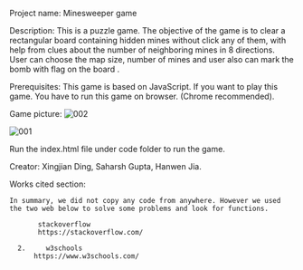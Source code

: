 Project name: Minesweeper game



Description: This is a puzzle game. The objective of the game is to clear a rectangular board containing hidden mines without click any of them, with help from clues about the number of neighboring mines in 8 directions. 
User can choose the map size, number of mines and user also can mark the bomb with flag on the board .


Prerequisites:
           This game is based on JavaScript. If you want to play this game. You have to run this game on browser. (Chrome recommended).

Game picture:
![002](http://github.com/saharshgupta/Minesweeper-JS/raw/master/Documentation/images/002.PNG)

![001](http://github.com/saharshgupta/Minesweeper-JS/raw/master/Documentation/images/001.PNG)





Run the index.html file under code folder to run the game.


Creator: Xingjian Ding, Saharsh Gupta, Hanwen Jia.

Works cited section:

	In summary, we did not copy any code from anywhere. However we used the two web below to solve some problems and look for functions.

           stackoverflow
           https://stackoverflow.com/

      2.	 w3schools
          https://www.w3schools.com/
